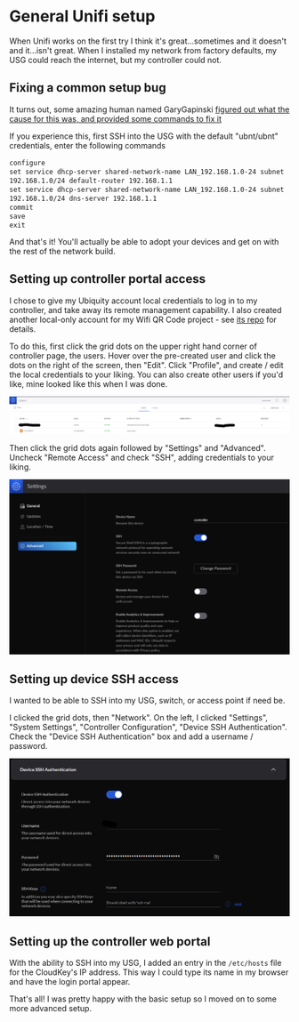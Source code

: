 # General Unifi setup


When Unifi works on the first try I think it's great...sometimes and it doesn't and it...isn't great. When I installed my network from factory defaults, my USG could reach the internet, but my controller could not.


## Fixing a common setup bug


It turns out, some amazing human named GaryGapinski [figured out what the cause for this was, and provided some commands to fix it](https://community.ui.com/questions/USG-not-advertising-default-gateway/08ac3059-d4b0-4860-889c-d69c1bd3e7e4)


If you experience this, first SSH into the USG with the default "ubnt/ubnt" credentials, enter the following commands


```
configure
set service dhcp-server shared-network-name LAN_192.168.1.0-24 subnet 192.168.1.0/24 default-router 192.168.1.1
set service dhcp-server shared-network-name LAN_192.168.1.0-24 subnet 192.168.1.0/24 dns-server 192.168.1.1
commit
save
exit
```


And that's it! You'll actually be able to adopt your devices and get on with the rest of the network build.


## Setting up controller portal access


I chose to give my Ubiquity account local credentials to log in to my controller, and take away its remote management capability. I also created another local-only account for my Wifi QR Code project - see [its repo](https://github.com/kmanc/wifi_qr) for details. 


To do this, first click the grid dots on the upper right hand corner of controller page, the users. Hover over the pre-created user and click the dots on the right of the screen, then "Edit". Click "Profile", and create / edit the local credentials to your liking. You can also create other users if you'd like, mine looked like this when I was done.


![](images/unifi_accounts.png)


Then click the grid dots again followed by "Settings" and "Advanced". Uncheck "Remote Access" and check "SSH", adding credentials to your liking.


![](images/unifi_settings.png)


## Setting up device SSH access


I wanted to be able to SSH into my USG, switch, or access point if need be.


I clicked the grid dots, then "Network". On the left, I clicked "Settings", "System Settings", "Controller Configuration", "Device SSH Authentication". Check the "Device SSH Authentication" box and add a username / password.


![](images/device_access.png)


## Setting up the controller web portal


With the ability to SSH into my USG, I added an entry in the `/etc/hosts` file for the CloudKey's IP address. This way I could type its name in my browser and have the login portal appear.


That's all! I was pretty happy with the basic setup so I moved on to some more advanced setup.
